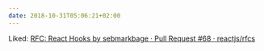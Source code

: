 ```yaml
---
date: 2018-10-31T05:06:21+02:00
---
```


Liked: [RFC: React Hooks by sebmarkbage · Pull Request #68 · reactjs/rfcs](https://github.com/reactjs/rfcs/pull/68)
